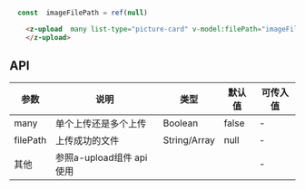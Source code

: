 ```javascript

  const  imageFilePath = ref(null)

```

<!-- 使用方式 -->
```html
    <z-upload  many list-type="picture-card" v-model:filePath="imageFilePath" name="file">
    </z-upload>
```

## API


参数 |  说明 | 类型 | 默认值 | 可传入值
---- |------|-----|-------|------
many | 单个上传还是多个上传| Boolean |false |-
filePath | 上传成功的文件| String/Array | null |-
其他 | 参照a-upload组件 api 使用|  |  |-
